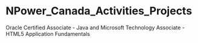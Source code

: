 # NPower_Canada_Activities_Projects
Oracle Certified Associate - Java and Microsoft Technology Associate - HTML5 Application Fundamentals
